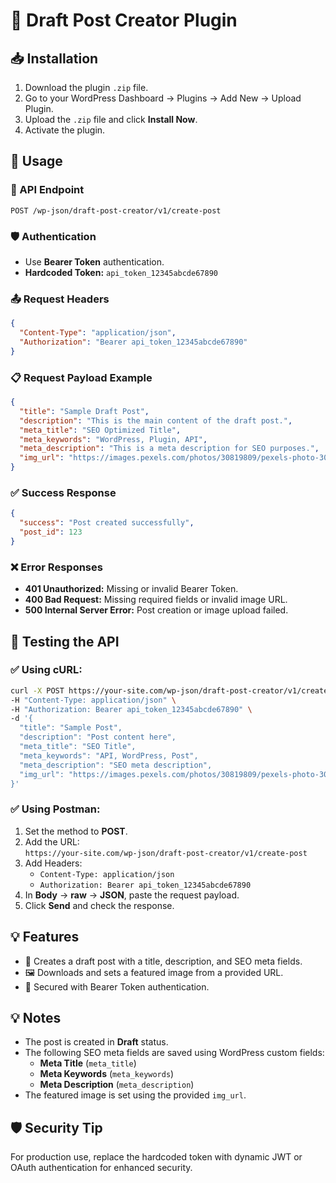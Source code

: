 # 📖 Draft Post Creator Plugin

## 📥 Installation
1. Download the plugin `.zip` file.
2. Go to your WordPress Dashboard → Plugins → Add New → Upload Plugin.
3. Upload the `.zip` file and click **Install Now**.
4. Activate the plugin.

## 🚀 Usage

### 🔗 API Endpoint
`POST /wp-json/draft-post-creator/v1/create-post`

### 🛡️ Authentication
- Use **Bearer Token** authentication.
- **Hardcoded Token:** `api_token_12345abcde67890`

### 📤 Request Headers
```json
{
  "Content-Type": "application/json",
  "Authorization": "Bearer api_token_12345abcde67890"
}
```

### 📋 Request Payload Example
```json
{
  "title": "Sample Draft Post",
  "description": "This is the main content of the draft post.",
  "meta_title": "SEO Optimized Title",
  "meta_keywords": "WordPress, Plugin, API",
  "meta_description": "This is a meta description for SEO purposes.",
  "img_url": "https://images.pexels.com/photos/30819809/pexels-photo-30819809.jpeg"
}
```

### ✅ Success Response
```json
{
  "success": "Post created successfully",
  "post_id": 123
}
```

### ❌ Error Responses
- **401 Unauthorized:** Missing or invalid Bearer Token.
- **400 Bad Request:** Missing required fields or invalid image URL.
- **500 Internal Server Error:** Post creation or image upload failed.

## 🧪 Testing the API

### ✅ **Using cURL:**
```bash
curl -X POST https://your-site.com/wp-json/draft-post-creator/v1/create-post \
-H "Content-Type: application/json" \
-H "Authorization: Bearer api_token_12345abcde67890" \
-d '{
  "title": "Sample Post",
  "description": "Post content here",
  "meta_title": "SEO Title",
  "meta_keywords": "API, WordPress, Post",
  "meta_description": "SEO meta description",
  "img_url": "https://images.pexels.com/photos/30819809/pexels-photo-30819809.jpeg"
}'
```

### ✅ **Using Postman:**
1. Set the method to **POST**.
2. Add the URL:  
   `https://your-site.com/wp-json/draft-post-creator/v1/create-post`
3. Add Headers:
   - `Content-Type: application/json`
   - `Authorization: Bearer api_token_12345abcde67890`
4. In **Body** → **raw** → **JSON**, paste the request payload.
5. Click **Send** and check the response.

## 💡 Features
- 📝 Creates a draft post with a title, description, and SEO meta fields.
- 🖼️ Downloads and sets a featured image from a provided URL.
- 🔐 Secured with Bearer Token authentication.

## 💡 Notes
- The post is created in **Draft** status.
- The following SEO meta fields are saved using WordPress custom fields:
  - **Meta Title** (`meta_title`)
  - **Meta Keywords** (`meta_keywords`)
  - **Meta Description** (`meta_description`)
- The featured image is set using the provided `img_url`.

## 🛡️ Security Tip
For production use, replace the hardcoded token with dynamic JWT or OAuth authentication for enhanced security.